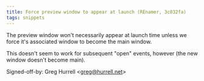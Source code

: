 ```yaml
---
title: Force preview window to appear at launch (REnamer, 3c032fa)
tags: snippets
---
```


The preview window won't necessarily appear at launch time unless we force it's associated window to become the main window.

This doesn't seem to work for subsequent "open" events, however (the new window doesn't become main).

Signed-off-by: Greg Hurrell &lt;greg@hurrell.net&gt;
